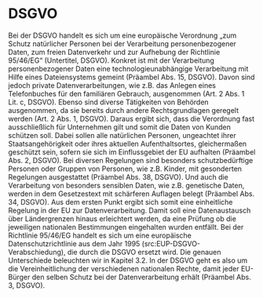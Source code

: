 # DSGVO

Bei der DSGVO handelt es sich um eine europäische Verordnung „zum Schutz natürlicher Personen bei der Verarbeitung personenbezogener Daten, zum freien Datenverkehr und zur Aufhebung der Richtlinie 95/46/EG“ (Untertitel, DSGVO).
Konkret ist mit der Verarbeitung personenbezogener Daten eine technologieunabhängige Verarbeitung mit Hilfe eines Dateiensystems gemeint (Präambel Abs. 15, DSGVO). Davon sind jedoch private Datenverarbeitungen, wie z.B. das Anlegen eines Telefonbuches für den familiären Gebrauch, ausgenommen (Art. 2 Abs. 1 Lit. c, DSGVO). Ebenso sind diverse Tätigkeiten von Behörden ausgenommen, da sie bereits durch andere Rechtsgrundlagen geregelt werden (Art. 2 Abs. 1, DSGVO). Daraus ergibt sich, dass die Verordnung fast ausschließlich für Unternehmen gilt und somit die Daten von Kunden schützen soll. Dabei sollen alle natürlichen Personen, ungeachtet ihrer Staatsangehörigkeit oder ihres aktuellen Aufenthaltsortes, gleichermaßen geschützt sein, sofern sie sich im Einflussgebiet der EU aufhalten (Präambel Abs. 2, DSGVO). Bei diversen Regelungen sind besonders schutzbedürftige Personen oder Gruppen von Personen, wie z.B. Kinder, mit gesonderten Regelungen ausgestattet (Präambel Abs. 38, DSGVO). Und auch die Verarbeitung von besonders sensiblen Daten, wie z.B. genetische Daten, werden in dem Gesetzestext mit schärferen Auflagen belegt (Präambel Abs. 34, DSGVO).
Aus dem ersten Punkt ergibt sich somit eine einheitliche Regelung in der EU zur Datenverarbeitung. Damit soll eine Datenaustausch über Ländergrenzen hinaus erleichtert werden, da eine Prüfung ob die jeweiligen nationalen Bestimmungen eingehalten wurden entfällt.
Bei der Richtlinie 95/46/EG handelt es sich um eine europäische Datenschutzrichtlinie aus dem Jahr 1995 (src:EUP-DSGVO-Verabschiedung), die durch die DSGVO ersetzt wird. Die genauen Unterschiede beleuchten wir in Kapitel 3.2.
In der DSGVO geht es also um die Vereinheitlichung der verschiedenen nationalen Rechte, damit jeder EU-Bürger den selben Schutz bei der Datenverarbeitung erhält (Präambel Abs. 3, DSGVO).
